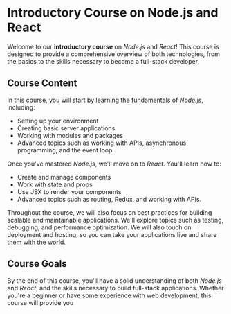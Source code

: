# Introductory Course on Node.js and React

Welcome to our **introductory course** on *Node.js* and *React*! This course is designed to provide a comprehensive overview of both technologies, from the basics to the skills necessary to become a full-stack developer.

## Course Content

In this course, you will start by learning the fundamentals of *Node.js*, including:

- Setting up your environment
- Creating basic server applications
- Working with modules and packages
- Advanced topics such as working with APIs, asynchronous programming, and the event loop.

Once you've mastered *Node.js*, we'll move on to *React*. You'll learn how to:

- Create and manage components
- Work with state and props
- Use JSX to render your components
- Advanced topics such as routing, Redux, and working with APIs.

Throughout the course, we will also focus on best practices for building scalable and maintainable applications. We'll explore topics such as testing, debugging, and performance optimization. We will also touch on deployment and hosting, so you can take your applications live and share them with the world.

## Course Goals

By the end of this course, you'll have a solid understanding of both *Node.js* and *React*, and the skills necessary to build full-stack applications. Whether you're a beginner or have some experience with web development, this course will provide you
